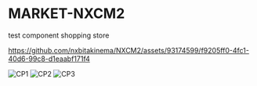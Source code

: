 # MARKET-NXCM2

test component shopping store


https://github.com/nxbitakinema/NXCM2/assets/93174599/f9205ff0-4fc1-40d6-99c8-d1eaabf171f4

![CP1](https://github.com/nxbitakinema/NXCM2/assets/93174599/68fbf9b2-b30b-4895-b1dd-6201fb138129)
![CP2](https://github.com/nxbitakinema/NXCM2/assets/93174599/58b21c27-3ff5-42c3-ab52-c8dcc47ed77e)
![CP3](https://github.com/nxbitakinema/NXCM2/assets/93174599/b0be2192-8bfb-47a8-9a1c-8f919df886df)

